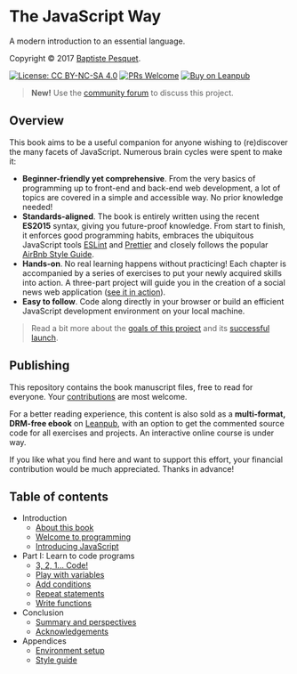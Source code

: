 # The JavaScript Way

A modern introduction to an essential language.

Copyright © 2017 [Baptiste Pesquet](http://bpesquet.com).

[![License: CC BY-NC-SA 4.0](https://img.shields.io/badge/License-CC%20BY--NC--SA%204.0-blue.svg)](LICENSE)
[![PRs Welcome](https://img.shields.io/badge/PRs-welcome-brightgreen.svg)](CONTRIBUTING.md)
[![Buy on Leanpub](https://img.shields.io/badge/Buy-Leanpub-yellow.svg)](https://leanpub.com/thejsway)

> **New!** Use the [community forum](http://forum.thejsway.com) to discuss this project.

## Overview

This book aims to be a useful companion for anyone wishing to (re)discover the many facets of JavaScript. Numerous brain cycles were spent to make it:

* **Beginner-friendly yet comprehensive**. From the very basics of programming up to front-end and back-end web development, a lot of topics are covered in a simple and accessible way. No prior knowledge needed!
* **Standards-aligned**. The book is entirely written using the recent **ES2015** syntax, giving you future-proof knowledge. From start to finish, it enforces good programming habits, embraces the ubiquitous JavaScript tools [ESLint](http://eslint.org) and [Prettier](https://github.com/prettier/prettier) and closely follows the popular [AirBnb Style Guide](https://github.com/airbnb/javascript).
* **Hands-on**. No real learning happens without practicing! Each chapter is accompanied by a series of exercises to put your newly acquired skills into action. A three-part project will guide you in the creation of a social news web application ([see it in action](https://thejsway-publink.herokuapp.com)).
* **Easy to follow**. Code along directly in your browser or build an efficient JavaScript development environment on your local machine.

> Read a bit more about the [goals of this project](https://medium.com/@bpesquet/walk-this-javascript-way-e9c45ab5b696#.fmmywlb2e) and its [successful launch](https://medium.freecodecamp.org/taking-off-the-successful-launch-of-an-open-source-book-7553a2262898).

## Publishing

This repository contains the book manuscript files, free to read for everyone. Your [contributions](CONTRIBUTING.md) are most welcome.

For a better reading experience, this content is also sold as a **multi-format, DRM-free ebook** on [Leanpub](https://leanpub.com/thejsway), with an option to get the commented source code for all exercises and projects. An interactive online course is under way.

If you like what you find here and want to support this effort, your financial contribution would be much appreciated. Thanks in advance!

## Table of contents

* Introduction
  * [About this book](manuscript/intro01.md)
  * [Welcome to programming](manuscript/intro02.md)
  * [Introducing JavaScript](manuscript/intro03.md)
* Part I: Learn to code programs
  * [3, 2, 1... Code!](manuscript/chapter01.md)
  * [Play with variables](manuscript/chapter02.md)
  * [Add conditions](manuscript/chapter03.md)
  * [Repeat statements](manuscript/chapter04.md)
  * [Write functions](manuscript/chapter05.md)
* Conclusion
  * [Summary and perspectives](manuscript/concl01.md)
  * [Acknowledgements](manuscript/concl02.md)
* Appendices
  * [Environment setup](manuscript/appendix01.md)
  * [Style guide](manuscript/appendix02.md)
